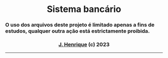 <div align="center">
    <h1>Sistema bancário</h1>
</div>

### O uso dos arquivos deste projeto é limitado apenas a fins de estudos, qualquer outra ação está estrictamente proibida.

<div align="center">
    <h3><a href="https://github.com/Rickzinho3">J. Henrique</a> (c) 2023</h3>
</div>
<hr/>
